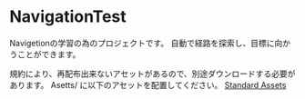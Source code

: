# NavigationTest

Navigetionの学習の為のプロジェクトです。
自動で経路を探索し、目標に向かうことができます。

規約により、再配布出来ないアセットがあるので、別途ダウンロードする必要があります。
Asetts/ に以下のアセットを配置してください。
[Standard Assets](https://assetstore.unity.com/packages/essentials/asset-packs/standard-assets-for-unity-2018-4-32351)
